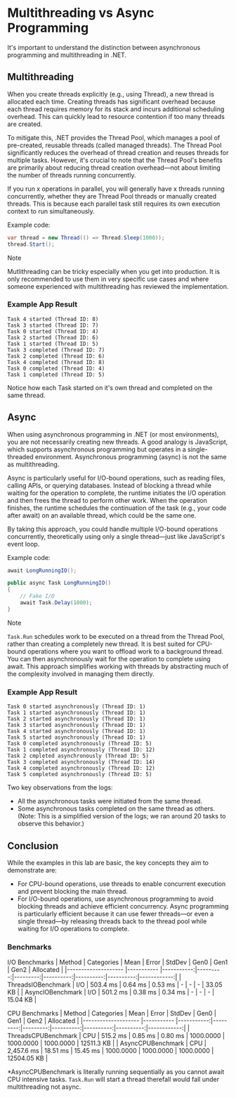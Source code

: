 # Multithreading vs Async Programming

It's important to understand the distinction between asynchronous programming and multithreading in .NET.

## Multithreading

When you create threads explicitly (e.g., using Thread), a new thread is allocated each time. Creating threads has significant overhead because each thread requires memory for its stack and incurs additional scheduling overhead. This can quickly lead to resource contention if too many threads are created.

To mitigate this, .NET provides the Thread Pool, which manages a pool of pre-created, reusable threads (called managed threads). The Thread Pool significantly reduces the overhead of thread creation and reuses threads for multiple tasks. However, it's crucial to note that the Thread Pool's benefits are primarily about reducing thread creation overhead—not about limiting the number of threads running concurrently.

If you run x operations in parallel, you will generally have x threads running concurrently, whether they are Thread Pool threads or manually created threads. This is because each parallel task still requires its own execution context to run simultaneously.

Example code:
```C#
var thread = new Thread(() => Thread.Sleep(1000));
thread.Start();
```

> [!NOTE]
> Mutlithreading can be tricky especially when you get into production. It is only recommended to use them in very specific use cases and where someone experienced with multithreading has reviewed the implementation.

### Example App Result

```
Task 4 started (Thread ID: 8)
Task 3 started (Thread ID: 7)
Task 0 started (Thread ID: 4)
Task 2 started (Thread ID: 6)
Task 1 started (Thread ID: 5)
Task 3 completed (Thread ID: 7)
Task 2 completed (Thread ID: 6)
Task 4 completed (Thread ID: 8)
Task 0 completed (Thread ID: 4)
Task 1 completed (Thread ID: 5)
```

Notice how each Task started on it's own thread and completed on the same thread.

## Async

When using asynchronous programming in .NET (or most environments), you are not necessarily creating new threads. A good analogy is JavaScript, which supports asynchronous programming but operates in a single-threaded environment. Asynchronous programming (async) is not the same as multithreading.

Async is particularly useful for I/O-bound operations, such as reading files, calling APIs, or querying databases. Instead of blocking a thread while waiting for the operation to complete, the runtime initiates the I/O operation and then frees the thread to perform other work. When the operation finishes, the runtime schedules the continuation of the task (e.g., your code after await) on an available thread, which could be the same one.

By taking this approach, you could handle multiple I/O-bound operations concurrently, theoretically using only a single thread—just like JavaScript's event loop.

Example code:
```C#
await LongRunningIO();

public async Task LongRunningIO()
{
    // Fake I/O
    await Task.Delay(1000);
}
```

> [!NOTE]
> `Task.Run` schedules work to be executed on a thread from the Thread Pool, rather than creating a completely new thread. It is best suited for CPU-bound  operations where you want to offload work to a background thread. You can then asynchronously wait for the operation to complete using await. This approach simplifies working with threads by abstracting much of the complexity involved in managing them directly.

### Example App Result

```
Task 0 started asynchronously (Thread ID: 1)
Task 1 started asynchronously (Thread ID: 1)
Task 2 started asynchronously (Thread ID: 1)
Task 3 started asynchronously (Thread ID: 1)
Task 4 started asynchronously (Thread ID: 1)
Task 5 started asynchronously (Thread ID: 1)
Task 0 completed asynchronously (Thread ID: 5)
Task 1 completed asynchronously (Thread ID: 12)
Task 2 cmpleted asynchronously (Thread ID: 5)
Task 3 completed asynchronously (Thread ID: 14)
Task 4 completed asynchronously (Thread ID: 12)
Task 5 completed asynchronously (Thread ID: 5)
```

Two key observations from the logs:

- All the asynchronous tasks were initiated from the same thread.
- Some asynchronous tasks completed on the same thread as others. (Note: This is a simplified version of the logs; we ran around 20 tasks to observe this behavior.)

## Conclusion

While the examples in this lab are basic, the key concepts they aim to demonstrate are:
- For CPU-bound operations, use threads to enable concurrent execution and prevent blocking the main thread.
- For I/O-bound operations, use asynchronous programming to avoid blocking threads and achieve efficient concurrency. Async programming is particularly efficient because it can use fewer threads—or even a single thread—by releasing threads back to the thread pool while waiting for I/O operations to complete.

### Benchmarks

I/O Benchmarks
| Method              | Categories | Mean       | Error    | StdDev   | Gen0      | Gen1      | Gen2      | Allocated   |
|-------------------- |----------- |-----------:|---------:|---------:|----------:|----------:|----------:|------------:|
| ThreadsIOBenchmark  | I/O        |   503.4 ms |  0.64 ms |  0.53 ms |         - |         - |         - |    33.05 KB |
| AsyncIOBenchmark    | I/O        |   501.2 ms |  0.38 ms |  0.34 ms |         - |         - |         - |    15.04 KB |

CPU Benchmarks
| Method              | Categories | Mean       | Error    | StdDev   | Gen0      | Gen1      | Gen2      | Allocated   |
|-------------------- |----------- |-----------:|---------:|---------:|----------:|----------:|----------:|------------:|
| ThreadsCPUBenchmark | CPU        |   515.2 ms |  0.85 ms |  0.80 ms | 1000.0000 | 1000.0000 | 1000.0000 |  12511.3 KB |
| AsyncCPUBenchmark   | CPU        | 2,457.6 ms | 18.51 ms | 15.45 ms | 1000.0000 | 1000.0000 | 1000.0000 | 12504.05 KB |

*AsyncCPUBenchmark is literally running sequentially as you cannot await CPU intensive tasks. `Task.Run` will start a thread therefall would fall under multithreading not async.
